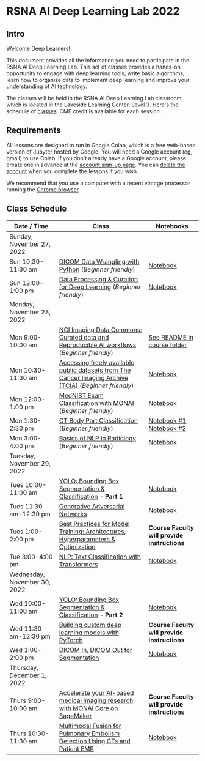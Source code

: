 
# RSNA AI Deep Learning Lab 2022

## Intro

Welcome Deep Learners!  

This document provides all the information you need to participate in the RSNA AI Deep Learning Lab. This set of classes provides a hands-on opportunity to engage with deep learning tools, write basic algorithms, learn how to organize data to implement deep learning and improve your understanding of AI technology. 

The classes will be held in the RSNA AI Deep Learning Lab classroom, which is located in the Lakeside Learning Center, Level 3. Here's the schedule of [classes](#class-schedule). CME credit is available for each session.


## Requirements

All lessons are designed to run in Google Colab, which is a free web-based version of Jupyter hosted by Google. You will need a Google account (eg, gmail) to use Colab. If you don't already have a Google account, please create one in advance at the [account sign-up page](https://accounts.google.com/signup/v2/webcreateaccount?flowName=GlifWebSignIn&flowEntry=SignUp). You can [delete the account](https://support.google.com/accounts/answer/32046?hl=en) when you complete the lessons if you wish. 

We recommend that you use a computer with a recent vintage processor running the [Chrome browser](https://www.google.com/chrome/). 


## Class Schedule

| Date / Time | Class | Notebooks |
| --- | --- | --- |
| Sunday, November 27, 2022 |
| Sun 10:30-11:30 am | [DICOM Data Wrangling with Python](https://github.com/RSNA/AI-Deep-Learning-Lab-2022/tree/main/sessions/dicom-wrangling) (_Beginner friendly_) | [Notebook](https://colab.research.google.com/github/RSNA/AI-Deep-Learning-Lab-2022/blob/main/sessions/dicom-wrangling/DataWrangling2021RSNA16.ipynb) |
| Sun 12:00-1:00 pm | [Data Processing & Curation for Deep Learning](https://github.com/RSNA/AI-Deep-Learning-Lab-2022/tree/main/sessions/data-curation) (_Beginner friendly_) | [Notebook](https://colab.research.google.com/github/RSNA/AI-Deep-Learning-Lab-2022/blob/main/sessions/data-curation/Data_Processing_%26_Curation_for_Deep_Learning.ipynb) |
| Monday, November 28, 2022 |
| Mon 9:00-10:00 am | [NCI Imaging Data Commons: Curated data and Reproducible AI workflows](https://github.com/RSNA/AI-Deep-Learning-Lab-2022/tree/main/sessions/nci-idc) (_Beginner friendly_) | [See README in course folder](https://github.com/RSNA/AI-Deep-Learning-Lab-2022/tree/main/sessions/nci-idc) |
| Mon 10:30-11:30 am | [Accessing freely available public datasets from The Cancer Imaging Archive (TCIA)](https://github.com/RSNA/AI-Deep-Learning-Lab-2022/tree/main/sessions/tcia) (_Beginner friendly_) | [Notebook](https://colab.research.google.com/github/RSNA/AI-Deep-Learning-Lab-2022/blob/main/sessions/tcia/TCIA_RSNA_Deep_Learning_Lab.ipynb) |
| Mon 12:00-1:00 pm | [MedNIST Exam Classification with MONAI](https://github.com/RSNA/AI-Deep-Learning-Lab-2022/tree/main/sessions/mednist-monai) (_Beginner friendly_) | [Notebook](https://colab.research.google.com/github/RSNA/AI-Deep-Learning-Lab-2022/blob/main/sessions/mednist-monai/MedNIST_Classification_MONAI.ipynb) |
| Mon 1:30-2:30 pm | [CT Body Part Classification](https://github.com/RSNA/AI-Deep-Learning-Lab-2022/tree/main/sessions/ct-body-part) (_Beginner friendly_) | [Notebook #1](https://colab.research.google.com/github/RSNA/AI-Deep-Learning-Lab-2022/blob/main/sessions/ct-body-part/inference.ipynb), [Notebook #2](https://colab.research.google.com/github/RSNA/AI-Deep-Learning-Lab-2022/blob/main/sessions/ct-body-part/train.ipynb) |
| Mon 3:00-4:00 pm | [Basics of NLP in Radiology](https://github.com/RSNA/AI-Deep-Learning-Lab-2022/tree/main/sessions/nlp-basics) (_Beginner friendly_) | [Notebook](https://colab.research.google.com/github/RSNA/AI-Deep-Learning-Lab-2022/blob/main/sessions/nlp-basics/DLL03_Basics_NLP_Radiology.ipynb) |
| Tuesday, November 29, 2022 |
| Tues 10:00-11:00 am | [YOLO: Bounding Box Segmentation & Classification](https://github.com/RSNA/AI-Deep-Learning-Lab-2022/tree/main/sessions/yolo) - **Part 1** | [Notebook](https://colab.research.google.com/github/RSNA/AI-Deep-Learning-Lab-2022/blob/main/sessions/yolo/YOLO_notebook.ipynb) |
| Tues 11:30 am-12:30 pm | [Generative Adversarial Networks](https://github.com/RSNA/AI-Deep-Learning-Lab-2022/tree/main/sessions/gans) | [Notebook](https://colab.research.google.com/github/RSNA/AI-Deep-Learning-Lab-2022/blob/main/sessions/gans/RSNA2022_DLL_GAN.ipynb) |
| Tues 1:00-2:00 pm | [Best Practices for Model Training: Architectures, Hyperparameters & Optimization](https://github.com/RSNA/AI-Deep-Learning-Lab-2022/tree/main/sessions/best-practices-training) | **Course Faculty will provide instructions** |
| Tue 3:00-4:00 pm | [NLP: Text Classification with Transformers](https://github.com/RSNA/AI-Deep-Learning-Lab-2022/tree/main/sessions/nlp-text-classification) | [Notebook](https://colab.research.google.com/github/RSNA/AI-Deep-Learning-Lab-2022/blob/main/sessions/nlp-text-classification/RSNA22_DLL_NLP_Transformers.ipynb) |
| Wednesday, November 30, 2022 |
| Wed 10:00-11:00 am | [YOLO: Bounding Box Segmentation & Classification](https://github.com/RSNA/AI-Deep-Learning-Lab-2022/tree/main/sessions/yolo) - **Part 2** | [Notebook](https://colab.research.google.com/github/RSNA/AI-Deep-Learning-Lab-2022/blob/main/sessions/yolo/YOLO_notebook.ipynb) |
| Wed 11:30 am-12:30 pm | [Building custom deep learning models with PyTorch](https://github.com/RSNA/AI-Deep-Learning-Lab-2022/tree/main/sessions/custom-dl-pytorch) | **Course Faculty will provide instructions** |
| Wed 1:00-2:00 pm | [DICOM In, DICOM Out for Segmentation](https://github.com/RSNA/AI-Deep-Learning-Lab-2022/tree/main/sessions/dicom-seg) | [Notebook](https://colab.research.google.com/github/RSNA/AI-Deep-Learning-Lab-2022/blob/main/sessions/dicom-seg/RSNA_2021_DICOM_IN_DICOM_OUT_Segmentation.ipynb) |
| Thursday, December 1, 2022 |
| Thurs 9:00-10:00 am | [Accelerate your AI-based medical imaging research with MONAI Core on SageMaker](https://github.com/RSNA/AI-Deep-Learning-Lab-2022/tree/main/sessions/monai-sagemaker) | **Course Faculty will provide instructions** |
| Thurs 10:30-11:30 am | [Multimodal Fusion for Pulmonary Embolism Detection Using CTs and Patient EMR](https://github.com/RSNA/AI-Deep-Learning-Lab-2022/tree/main/sessions/multi-modal-pe) | [Notebook](https://colab.research.google.com/github/RSNA/AI-Deep-Learning-Lab-2022/blob/main/sessions/multi-modal-pe/Multimodal%20Fusion%20for%20PE%20Detection%20(Clean).ipynb) |
